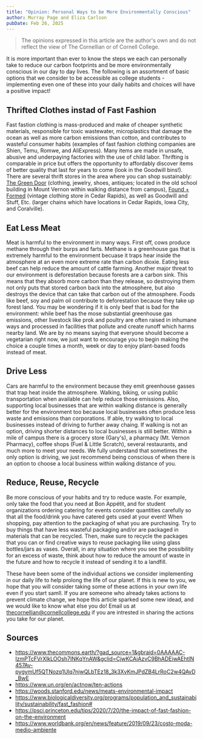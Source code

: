 ```yaml
---
title: "Opinion: Personal Ways to be More Environmentally Conscious"
author: Murray Page and Eliza Carlson
pubDate: Feb 26, 2025
---
```

> The opinions expressed in this article are the author's own and do not reflect the view of The Cornellian or of Cornell College.

It is more important than ever to know the steps we each can personally take to reduce our carbon footprints and be more environmentally conscious in our day to day lives. The following is an assortment of basic options that we consider to be accessible as college students - implementing even one of these into your daily habits and choices will have a positive impact!

## Thrifted Clothes instad of Fast Fashion

Fast fastion clothing is mass-produced and make of cheaper synthetic materials, responsible for toxic wastewater, microplastics that damage the ocean as well as more carbon emissions than cotton, and contributes to wasteful consumer habits (examples of fast fashion clothing companies are Shien, Temu, Romwe, and AliExpress). Many items are made in unsafe, abusive and underpaying factories with the use of child labor. Thrifting is comparable in price but offers the opportunity to affordably discover items of better quality that last for years to come (look in the Goodwill bins!). There are several thrift stores in the area where you can shop sustainably: [The Green Door](https://www.instagram.com/thegreendoor_/) (clothing, jewelry, shoes, antiques; located in the old school building in Mount Vernon within walking distance from campus), [Found + Formed](https://www.instagram.com/foundandformedshop/) (vintage clothing store in Cedar Rapids), as well as Goodwill and Stuff, Etc. (larger chains which have locations in Cedar Rapids, Iowa City, and Coralville).

## Eat Less Meat

Meat is harmful to the environment in many ways. First off, cows produce methane through their burps and farts. Methane is a greenhouse gas that is extremely harmful to the environment becuase it traps hear inside the atmosphere at an even more extreme rate than carbon dioxie. Eating less beef can help reduce the amount of cattle farming. Another major threat to our environment is deforestation because forests are a carbon sink. This means that they absorb more carbon than they release, so destroying them not only puts that stored carbon back into the atmosphere, but also destroys the device that can take that carbon out of the atmosphere. Foods like beef, soy and palm oil contribute to deforestation because they take up forest land. You may be wondering if it is only beef that is bad for the environment: while beef has the mose substantial greenhouse gas emissions, other livestock like prok and poultry are often raised in inhumane ways and processed in facilities that pollute and create runoff which harms nearby land. We are by no means saying that everyone should become a vegetarian right now, we just want to encourage you to begin making the choice a couple times a month, week or day to enjoy plant-based foods instead of meat.

## Drive Less

Cars are harmful to the environment because they emit greenhouse gasses that trap heat inside the atmosphere. Walking, biking, or using public transportation when available can help reduce those emissions. Also, supporting local businesses that are within walking distance is generally better for the environment too because local businesses often produce less waste and emissions than corporations. If able, try walking to local businesses instead of driving to further away chaing. If walking is not an option, driving shorter distances to local businesses is still better. Within a mile of campus there is a grocery store (Gary's), a pharmacy (Mt. Vernon Pharmacy), coffee shops (Fuel & Little Scratch), several restaurants, and much more to meet your needs. We fully understand that sometimes the only option is driving, we just recommend being conscious of when there is an option to choose a local business within walking distance of you.

## Reduce, Reuse, Recycle

Be more conscious of your habits and try to reduce waste. For example, only take the food that you need at Bon Appétit, and for student organizations ordering catering for events consider quantities carefully so that all the food/drink you have catered gets used at your event! When shopping, pay attention to the packaging of what you are purchasing. Try to buy things that have less wasteful packaging and/or are packaged in materials that can be recycled. Then, make sure to recycle the packages that you can or find creative ways to reuse packaging like using glass bottles/jars as vases. Overall, in any situation where you see the possibility for an excess of waste, think about how to reduce the amount of waste in the future and how to recycle it instead of sending it to a landfill.

These have been some of the individual actions we consider implementing in our daily life to help prolong the life of our planet. If this is new to you, we hope that you will consider taking some of these actions in your own life even if you start samll. If you are someone who already takes actions to prevent climate change, we hope this article sparked some new idead, and we would like to know what else you do! Email us at thecornellian@cornellcollege.edu if you are intrested in sharing the actions you take for our planet.

## Sources

* https://www.thecommons.earth/?gad_source=1&gbraid=0AAAAAC-IzmPTcFVrXlkLOOsh7INKqYnAW&gclid=CjwKCAiAzvC9BhADEiwAEhtlN457Av-pygymUf5QTNozq1Ulq7njwQLbTEz18_3k3XvKmJPdZB4LrRoC2w4QAvD_BwE
* https://www.un.org/en/actnow/ten-actions
* https://woods.stanford.edu/news/meats-environmental-impact
* https://www.biologicaldiversity.org/programs/population_and_sustainability/sustainability/fast_fashion# 
* https://psci.princeton.edu/tips/2020/7/20/the-impact-of-fast-fashion-on-the-environment 
* https://www.worldbank.org/en/news/feature/2019/09/23/costo-moda-medio-ambiente 
